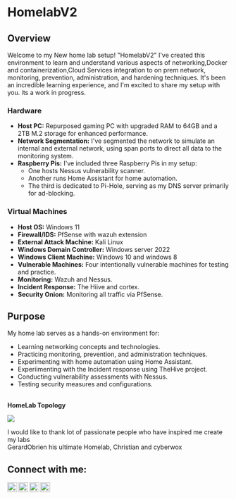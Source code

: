 # HomelabV2
## Overview
Welcome to my New home lab setup! "HomelabV2" I've created this environment to learn and understand various aspects of networking,Docker and containerization,Cloud Services integration to on prem network, monitoring, prevention, administration, and hardening techniques. It's been an incredible learning experience, and I'm excited to share my setup with you. its a work in progress.

### Hardware
- **Host PC:** Repurposed gaming PC with upgraded RAM to 64GB and a 2TB M.2 storage for enhanced performance.
- **Network Segmentation:** I've segmented the network to simulate an internal and external network, using span ports to direct all data to the monitoring system.
- **Raspberry Pis:** I've included three Raspberry Pis in my setup:
  - One hosts Nessus vulnerability scanner.
  - Another runs Home Assistant for home automation.
  - The third is dedicated to Pi-Hole, serving as my DNS server primarily for ad-blocking.

### Virtual Machines
- **Host OS:** Windows 11
- **Firewall/IDS:** PfSense with wazuh extension
- **External Attack Machine:** Kali Linux
- **Windows Domain Controller:** Windows server 2022
- **Windows Client Machine:** Windows 10 and windows 8
- **Vulnerable Machines:** Four intentionally vulnerable machines for testing and practice.
- **Monitoring:** Wazuh and Nessus.
- **Incident Response:** The Hiive and cortex.
- **Security Onion:** Monitoring all traffic via PfSense.

## Purpose
My home lab serves as a hands-on environment for:
- Learning networking concepts and technologies.
- Practicing monitoring, prevention, and administration techniques.
- Experimenting with home automation using Home Assistant.
- Experiimenting with the Incident response using TheHive project.
- Conducting vulnerability assessments with Nessus.
- Testing security measures and configurations.
<br> <br>
<!--# Home Lab Setup-->
<b>HomeLab Topology</b><br/>

<img align="center" src="https://i.imgur.com/oBdDYAA.png" /><br/>


I would like to thank lot of passionate people who have inspired me create my labs<br>
GerardObrien his ultimate Homelab, Christian and cyberwox

<h2>  Connect with me:</h2>

<img align="left" alt="JoshMadakor | YouTube" width="22px" src="https://cdn.jsdelivr.net/npm/simple-icons@v3/icons/youtube.svg" />
<img align="left" alt="JoshMadakor | Twitter" width="22px" src="https://cdn.jsdelivr.net/npm/simple-icons@v3/icons/twitter.svg" />
<img align="left" alt="JoshMadakor | LinkedIn" width="22px" src="https://cdn.jsdelivr.net/npm/simple-icons@v3/icons/linkedin.svg" />
<img align="left" alt="JoshMadakor | Instagram" width="22px" src="https://cdn.jsdelivr.net/npm/simple-icons@v3/icons/instagram.svg" />


<!--


Here are some ideas to get you started:

- 🔭 I’m currently working on ...
- 🌱 I’m currently learning ...
- 👯 I’m looking to collaborate on ...
- 🤔 I’m looking for help with ...
- 💬 Ask me about ...
- 📫 How to reach me: ...
- 😄 Pronouns: ...
- ⚡ Fun fact: ...
-->
